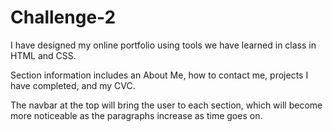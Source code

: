 # Challenge-2

I have designed my online portfolio using tools we have learned in class
in HTML and CSS.

Section information includes an About Me, how to contact me, projects
I have completed, and my CVC.

The navbar at the top will bring the user to each section, which will become
more noticeable as the paragraphs increase as time goes on.